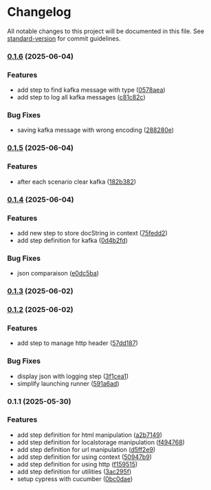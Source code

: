 # Changelog

All notable changes to this project will be documented in this file. See [standard-version](https://github.com/conventional-changelog/standard-version) for commit guidelines.

### [0.1.6](https://github.com/Zorin95670/cypress-test-runner/compare/v0.1.5...v0.1.6) (2025-06-04)


### Features

* add step to find kafka message with type ([0578aea](https://github.com/Zorin95670/cypress-test-runner/commit/0578aea63cf780765a9ea6131b3e7f6ae581bfb5))
* add step to log all kafka messages ([c81c82c](https://github.com/Zorin95670/cypress-test-runner/commit/c81c82cd3c0ebd99b672613d853accca035c903f))


### Bug Fixes

* saving kafka message with wrong encoding ([288280e](https://github.com/Zorin95670/cypress-test-runner/commit/288280ea692c6b63be599fc33dd0ee5aa768df37))

### [0.1.5](https://github.com/Zorin95670/cypress-test-runner/compare/v0.1.4...v0.1.5) (2025-06-04)


### Features

* after each scenario clear kafka ([182b382](https://github.com/Zorin95670/cypress-test-runner/commit/182b3824c5e60eb28e3b8072d16d3a442d46ab65))

### [0.1.4](https://github.com/Zorin95670/cypress-test-runner/compare/v0.1.3...v0.1.4) (2025-06-04)


### Features

* add new step to store docString in context ([75fedd2](https://github.com/Zorin95670/cypress-test-runner/commit/75fedd2315593c58165c726b93f56e5ae7a7a84c))
* add step definition for kafka ([0d4b2fd](https://github.com/Zorin95670/cypress-test-runner/commit/0d4b2fd4eea094e89da891c832b6ea4771270f7d))


### Bug Fixes

* json comparaison ([e0dc5ba](https://github.com/Zorin95670/cypress-test-runner/commit/e0dc5baf309fc1909f552cae7b9511b9d8db2c4a))

### [0.1.3](https://github.com/Zorin95670/cypress-test-runner/compare/v0.1.2...v0.1.3) (2025-06-02)

### [0.1.2](https://github.com/Zorin95670/cypress-test-runner/compare/v0.1.1...v0.1.2) (2025-06-02)


### Features

* add step to manage http header ([57dd187](https://github.com/Zorin95670/cypress-test-runner/commit/57dd1870c19bfaa1a8b4a9ad15cf0745bcf53df4))


### Bug Fixes

* display json with logging step ([3f1cea1](https://github.com/Zorin95670/cypress-test-runner/commit/3f1cea1c07150a74c1017dec4c47c6f81760b400))
* simplify launching runner ([591a6ad](https://github.com/Zorin95670/cypress-test-runner/commit/591a6adeec43a017f36570f3a43d388d547feece))

### 0.1.1 (2025-05-30)


### Features

* add step definition for html manipulation ([a2b7149](https://github.com/Zorin95670/cypress-test-runner/commit/a2b7149bf691c118be096fce7764fd68d170ade0))
* add step definition for localstorage manipulation ([f494768](https://github.com/Zorin95670/cypress-test-runner/commit/f4947687779c45a1f551796529178f12086202e5))
* add step definition for url manipulation ([d5ff2e9](https://github.com/Zorin95670/cypress-test-runner/commit/d5ff2e9c9a78a59aa5ec87898cae696482e6d0b7))
* add step definition for using context ([50947b9](https://github.com/Zorin95670/cypress-test-runner/commit/50947b992285722189b3d1620e018b281f0cdc18))
* add step definition for using http ([f159515](https://github.com/Zorin95670/cypress-test-runner/commit/f15951585ecc9819402f2e3c59a981c2b5140ca8))
* add step definition for utilities ([3ac295f](https://github.com/Zorin95670/cypress-test-runner/commit/3ac295f58a076505a3baddfd07619517c3072b56))
* setup cypress with cucumber ([0bc0dae](https://github.com/Zorin95670/cypress-test-runner/commit/0bc0dae7f3c765fcc0c0b7999c1436d17ebc0a9e))
